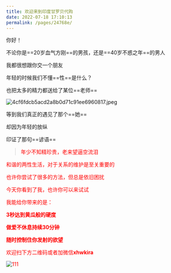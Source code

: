 ```yaml
---
title: 欢迎来到印度甘罗贝代购
date: 2022-07-18 17:10:13
permalink: /pages/24768e/
---
```



你好！

不论你是==20岁血气方刚==的男孩，还是==40岁不惑之年==的男人

我都很想跟你交一个朋友

年轻的时候我们不懂==性==是什么？

也把太多的精力都送给了某位==老师==

![4cf6fdcb5acd2a8b0d71c91ee6960817.jpeg](http://image.kypeople.cn/pwGud5.jpeg)

等到我们真正的遇见了那个==她==

却因为年轻的放纵

印证了那句==谚语==

> <font color=red>年少不知精珍贵，老来望逼空流泪

和谐的两性生活，对于关系的维护是至关重要的

也许你尝试了很多的方法，但总是依旧困扰

今天你看到了我，也许你可以来试试

我能给你带来的是：

**3秒达到黄瓜般的硬度**

**做爱不休息持续30分钟**

**随时控制住你发射的欲望**

欢迎扫下方二维码或者加微信**xhwkira**

![111](https://cdnjson.com/images/2023/07/03/0b2df2f38f9c5e063af1480e59d7eab9.png)